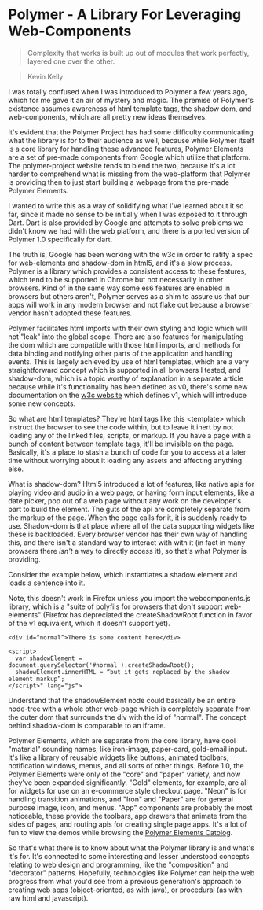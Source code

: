 # Polymer - A Library For Leveraging Web-Components

> Complexity that works is built up out of modules that work perfectly, layered one over the other.

> Kevin Kelly

I was totally confused when I was introduced to Polymer a few years ago, which for me gave it an air of mystery and magic. The premise of Polymer's existence assumes awareness of html template tags, the shadow dom, and web-components, which are all pretty new ideas themselves. 

It's evident that the Polymer Project has had some difficulty communicating what the library is for to their audience as well, because while Polymer itself is a core library for handling these advanced features, Polymer Elements are a set of pre-made components from Google which utilize that platform. The polymer-project website tends to blend the two, because it's a lot harder to comprehend what is missing from the web-platform that Polymer is providing then to just start building a webpage from the pre-made Polymer Elements.

I wanted to write this as a way of solidifying what I've learned about it so far, since it made no sense to be initially when I was exposed to it through Dart. Dart is also provided by Google and attempts to solve problems we didn't know we had with the web platform, and there is a ported version of Polymer 1.0 specifically for dart.

The truth is, Google has been working with the w3c in order to ratify a spec for web-elements and shadow-dom in html5, and it's a slow process. Polymer is a library which provides a consistent access to these features, which tend to be supported in Chrome but not necessarily in other browsers. Kind of in the same way some es6 features are enabled in browsers but others aren't, Polymer serves as a shim to assure us that our apps will work in any modern browser and not flake out because a browser vendor hasn't adopted these features.

Polymer facilitates html imports with their own styling and logic which will not "leak" into the global scope. There are also features for manipulating the dom which are compatible with those html imports, and methods for data binding and notifying other parts of the application and handling events. This is largely achieved by use of html templates, which are a very straightforward concept which is supported in all browsers I tested, and shadow-dom, which is a topic worthy of explanation in a separate article because while it's functionality has been defined as v0, there's some new documentation on the [w3c website](https://www.w3.org/TR/shadow-dom/) which defines v1, which will introduce some new concepts.

So what are html templates? They're html tags like this &lt;template&gt; which instruct the browser to see the code within, but to leave it inert by not loading any of the linked files, scripts, or markup. If you have a page with a bunch of content between template tags, it'll be invisible on the page. Basically, it's a place to stash a bunch of code for you to access at a later time without worrying about it loading any assets and affecting anything else.

What is shadow-dom? Html5 introduced a lot of features, like native apis for playing video and audio in a web page, or having form input elements, like a date picker, pop out of a web page without any work on the developer's part to build the element. The guts of the api are completely separate from the markup of the page. When the page calls for it, it is suddenly ready to use. Shadow-dom is that place where all of the data supporting widgets like these is backloaded. Every browser vendor has their own way of handling this, and there isn't a standard way to interact with with it (in fact in many browsers there *isn't* a way to directly access it), so that's what Polymer is providing.

Consider the example below, which instantiates a shadow element and loads a sentence into it.

Note, this doesn't work in Firefox unless you import the webcomponents.js library, which is a "suite of polyfils for browsers that don't support web-elements" (Firefox has depreciated the createShadowRoot function in favor of the v1 equivalent, which it doesn't support yet). 

<pre id="code"><code class="language-javascript">&lt;div id=&ldquo;normal&rdquo;&gt;There is some content here&lt;/div&gt;

&lt;script&gt;
  var shadowElement = document.querySelector('#normal').createShadowRoot();
  shadowElement.innerHTML = &ldquo;but it gets replaced by the shadow element markup&rdquo;;
&lt;/script&gt;" lang="js"></code></pre>

Understand that the shadowElement node could basically be an entire node-tree with a whole other web-page which is completely separate from the outer dom that surrounds the div with the id of "normal". The concept behind shadow-dom is comparable to an iframe.

Polymer Elements, which are separate from the core library, have cool "material" sounding names, like iron-image, paper-card, gold-email input. It's like a library of reusable widgets like buttons, animated toolbars, notification windows, menus, and all sorts of other things. Before 1.0, the Polymer Elements were only of the "core" and "paper" variety, and now they've been expanded significantly. "Gold" elements, for example, are all for widgets for use on an e-commerce style checkout page. "Neon" is for handling transition animations, and "Iron" and "Paper" are for general purpose image, icon, and menus. "App" components are probably the most noticeable, these provide the toolbars, app drawers that animate from the sides of pages, and routing apis for creating single page apps. It's a lot of fun to view the demos while browsing the [Polymer Elements Catolog](https://elements.polymer-project.org/).

So that's what there is to know about what the Polymer library is and what's it's for. It's connected to some interesting and lesser understood concepts relating to web design and programming, like the "composition" and "decorator" patterns. Hopefully, technologies like Polymer can help the web progress from what you'd see from a previous generation's approach to creating web apps (object-oriented, as with java), or procedural (as with raw html and javascript).